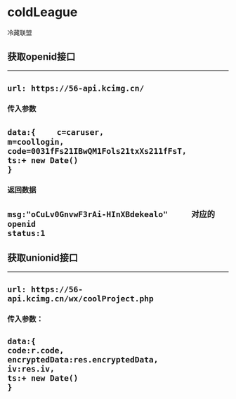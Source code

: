 # coldLeague
冷藏联盟

## 获取openid接口
---
`url: https://56-api.kcimg.cn/`
---
### 传入参数
`data:{   `
`  c=caruser, `  
  `m=coollogin,`   
  `code=0031fFs21IBwQM1Fols21txXs211fFsT,`   
  `ts:+ new Date()`   
`}`
---
### 返回数据
`msg:"oCuLv0GnvwF3rAi-HInXBdekealo"     对应的openid   `   
`status:1`
---
## 获取unionid接口
---
`url: https://56-api.kcimg.cn/wx/coolProject.php`
---
### 传入参数：
`data:{`   
  `code:r.code,`   
  `encryptedData:res.encryptedData,`   
  `iv:res.iv,`   
  `ts:+ new Date()`   
`}` 
---
